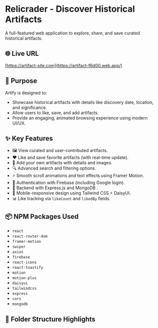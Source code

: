 # Relicrader - Discover Historical Artifacts

A full-featured web application to explore, share, and save curated historical artifacts.

## 🌐 Live URL

[https://artifact-site.com](https://artifact-f6d00.web.app/)

## 🎯 Purpose

Artify is designed to:
- Showcase historical artifacts with details like discovery date, location, and significance.
- Allow users to like, save, and add artifacts.
- Provide an engaging, animated browsing experience using modern UI/UX.

## ✨ Key Features

- 🖼️ View curated and user-contributed artifacts.
- ❤️ Like and save favorite artifacts (with real-time update).
- 📝 Add your own artifacts with details and images.
- 🔍 Advanced search and filtering options.
- ⚡ Smooth scroll animations and text effects using Framer Motion.
- 🔐 Authentication with Firebase (including Google login).
- 💾 Backend with Express.js and MongoDB .
- 🎨 Mobile-responsive design using Tailwind CSS + DaisyUI.
- 📊 Like tracking via `likeCount` and `likedBy` fields.

## 📦 NPM Packages Used

- `react`  
- `react-router-dom`  
- `framer-motion`  
- `swiper`  
- `axios`  
- `firebase`  
- `react-icons`  
- `react-toastify`  
- `motion`  
- `motion-plus`  
- `daisyui`  
- `tailwindcss`  
- `express`  
- `cors`  
- `mongodb`

## 📁 Folder Structure Highlights

